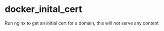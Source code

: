 # docker_inital_cert
Run nginx to get an initial cert for a domain, this will not serve any content
